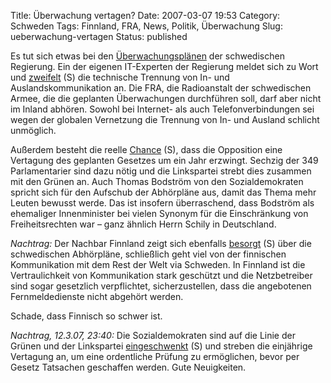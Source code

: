 Title: Überwachung vertagen?
Date: 2007-03-07 19:53
Category: Schweden
Tags: Finnland, FRA, News, Politik, Überwachung
Slug: ueberwachung-vertagen
Status: published

Es tut sich etwas bei den
[Überwachungsplänen](http://www.fiket.de/tag/%C3%9Cberwachung) der
schwedischen Regierung. Ein der eigenen IT-Experten der Regierung meldet
sich zu Wort und
[zweifelt](http://www.sr.se/Ekot/artikel.asp?artikel=1240436) (S) die
technische Trennung von In- und Auslandskommunikation an. Die FRA, die
Radioanstalt der schwedischen Armee, die die geplanten Überwachungen
durchführen soll, darf aber nicht im Inland abhören. Sowohl bei
Internet- als auch Telefonverbindungen sei wegen der globalen Vernetzung
die Trennung von In- und Ausland schlicht unmöglich.

Außerdem besteht die reelle
[Chance](http://www.sr.se/Ekot/artikel.asp?artikel=1240399) (S), dass
die Opposition eine Vertagung des geplanten Gesetzes um ein Jahr
erzwingt. Sechzig der 349 Parlamentarier sind dazu nötig und die
Linkspartei strebt dies zusammen mit den Grünen an. Auch Thomas Bodström
von den Sozialdemokraten spricht sich für den Aufschub der Abhörpläne
aus, damit das Thema mehr Leuten bewusst werde. Das ist insofern
überraschend, dass Bodström als ehemaliger Innenminister bei vielen
Synonym für die Einschränkung von Freiheitsrechten war – ganz ähnlich
Herrn Schily in Deutschland.

*Nachtrag:* Der Nachbar Finnland zeigt sich ebenfalls
[besorgt](http://www.sr.se/Ekot/artikel.asp?artikel=1242136) (S) über
die schwedischen Abhörpläne, schließlich geht viel von der finnischen
Kommunikation mit dem Rest der Welt via Schweden. In Finnland ist die
Vertraulichkeit von Kommunikation stark geschützt und die Netzbetreiber
sind sogar gesetzlich verpflichtet, sicherzustellen, dass die
angebotenen Fernmeldedienste nicht abgehört werden.

Schade, dass Finnisch so schwer ist.

*Nachtrag, 12.3.07, 23:40:* Die Sozialdemokraten sind auf die Linie der
Grünen und der Linkspartei
[eingeschwenkt](http://www.sr.se/Ekot/artikel.asp?artikel=1250741) (S)
und streben die einjährige Vertagung an, um eine ordentliche Prüfung zu
ermöglichen, bevor per Gesetz Tatsachen geschaffen werden. Gute
Neuigkeiten.

